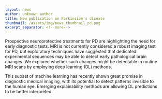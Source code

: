 ```yaml
---
layout: news
author: unknown author
title: New publication on Parkinsion's disease
thumbnail: /assets/img/news_thumbnail_pd.png
excerpt_separator: <!--more-->
---
```



Prospective neuroprotective treatments for PD are highlighting the need for early diagnostic tests. MRI is not currently considered a robust imaging test for PD, but exploratory techniques have suggested that dedicated experimental sequences may be able to detect early pathological brain changes. We explored whether such changes might be detectable in routine MRI scans by employing deep learning (DL) methods. 
<!--more-->
This subset of machine learning has recently shown great promise in diagnostic medical imaging, with its potential to detect patterns invisible to the human eye. Emerging explainability methods are allowing DL predictions to be better interpreted.